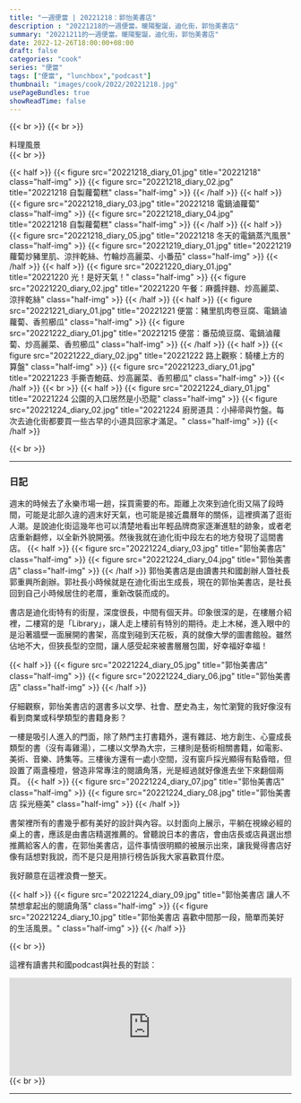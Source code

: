 ```yaml
---
title: "一週便當 | 20221218：郭怡美書店"
description : "20221218的一週便當。暖陽聖誕，迪化街，郭怡美書店"
summary: "20221211的一週便當。暖陽聖誕，迪化街，郭怡美書店"
date: 2022-12-26T18:00:00+08:00
draft: false
categories: "cook"
series: "便當"
tags: ["便當", "lunchbox","podcast"]
thumbnail: "images/cook/2022/20221218.jpg"
usePageBundles: true
showReadTime: false
---
```


{{< br >}}
{{< br >}}
<div class="border-item"><span>料理風景</span></div>
{{< br >}}

{{< half >}}
{{< figure src="20221218_diary_01.jpg" title="20221218" class="half-img" >}}
{{< figure src="20221218_diary_02.jpg" title="20221218 自製蘿蔔糕" class="half-img" >}}
{{< /half >}}
{{< half >}}
{{< figure src="20221218_diary_03.jpg" title="20221218 電鍋滷蘿蔔" class="half-img" >}}
{{< figure src="20221218_diary_04.jpg" title="20221218 自製蘿蔔糕" class="half-img" >}}
{{< /half >}}
{{< half >}}
{{< figure src="20221218_diary_05.jpg" title="20221218 冬天的電鍋蒸汽風景" class="half-img" >}}
{{< figure src="20221219_diary_01.jpg" title="20221219 蘿蔔炒豬里肌、涼拌乾絲、竹輪炒高麗菜、小番茄" class="half-img" >}}
{{< /half >}}
{{< half >}}
{{< figure src="20221220_diary_01.jpg" title="20221220 光！是好天氣！" class="half-img" >}}
{{< figure src="20221220_diary_02.jpg" title="20221220 午餐：麻醬拌麵、炒高麗菜、涼拌乾絲" class="half-img" >}}
{{< /half >}}
{{< half >}}
{{< figure src="20221221_diary_01.jpg" title="20221221 便當：豬里肌肉卷豆腐、電鍋滷蘿蔔、香煎櫛瓜" class="half-img" >}}
{{< figure src="20221222_diary_01.jpg" title="20221215 便當：番茄燒豆腐、電鍋滷蘿蔔、炒高麗菜、香煎櫛瓜" class="half-img" >}}
{{< /half >}}
{{< half >}}
{{< figure src="20221222_diary_02.jpg" title="20221222 路上觀察：騎樓上方的算盤" class="half-img" >}}
{{< figure src="20221223_diary_01.jpg" title="20221223 手撕杏鮑菇、炒高麗菜、香煎櫛瓜" class="half-img" >}}
{{< /half >}}
{{< br >}}
{{< half >}}
{{< figure src="20221224_diary_01.jpg" title="20221224 公園的入口居然是小恐龍" class="half-img" >}}
{{< figure src="20221224_diary_02.jpg" title="20221224 廚房道具：小掃帚與竹盤。每次去迪化街都要買一些古早的小道具回家才滿足。" class="half-img" >}}
{{< /half >}}

{{< br >}}

---

### 日記

週末的時候去了永樂市場一趟，採買需要的布。距離上次來到迪化街又隔了段時間，可能是北部久違的週末好天氣，也可能是接近農曆年的關係，這裡擠滿了逛街人潮。是說迪化街這幾年也可以清楚地看出年輕品牌商家逐漸進駐的跡象，或者老店重新翻修，以全新外貌開張。然後我就在迪化街中段左右的地方發現了這間書店。
{{< half >}}
{{< figure src="20221224_diary_03.jpg" title="郭怡美書店" class="half-img" >}}
{{< figure src="20221224_diary_04.jpg" title="郭怡美書店" class="half-img" >}}
{{< /half >}}
郭怡美書店是由讀書共和國創辦人曁社長郭重興所創辦。郭社長小時候就是在迪化街出生成長，現在的郭怡美書店，是社長回到自己小時候居住的老厝，重新改裝而成的。

書店是迪化街特有的街屋，深度很長，中間有個天井。印象很深的是，在樓層介紹裡，二樓寫的是「Library」，讓人走上樓前有特別的期待。走上木梯，進入眼中的是沿著牆壁一面展開的書架，高度到碰到天花板，真的就像大學的圖書館般。雖然佔地不大，但狹長型的空間，讓人感受起來被書層層包圍，好幸福好幸福！

{{< half >}}
{{< figure src="20221224_diary_05.jpg" title="郭怡美書店" class="half-img" >}}
{{< figure src="20221224_diary_06.jpg" title="郭怡美書店" class="half-img" >}}
{{< /half >}}

仔細觀察，郭怡美書店的選書多以文學、社會、歷史為主，匆忙瀏覽的我好像沒有看到商業或科學類型的書籍身影？

一樓是吸引人進入的門面，除了熱門主打書籍外，還有雜誌、地方創生、心靈成長類型的書（沒有毒雞湯），二樓以文學為大宗，三樓則是藝術相關書籍，如電影、美術、音樂、詩集等。三樓後方還有一處小空間，沒有窗戶採光顯得有點昏暗，但設置了兩盞檯燈，營造非常專注的閱讀角落，光是經過就好像進去坐下來翻個兩頁。
{{< half >}}
{{< figure src="20221224_diary_07.jpg" title="郭怡美書店" class="half-img" >}}
{{< figure src="20221224_diary_08.jpg" title="郭怡美書店 採光極美" class="half-img" >}}
{{< /half >}}

書架裡所有的書幾乎都有美好的設計與內容。以封面向上展示，平躺在視線必經的桌上的書，應該是由書店精選推薦的。曾聽說日本的書店，會由店長或店員選出想推薦給客人的書，在郭怡美書店，這件事情很明顯的被展示出來，讓我覺得書店好像有話想對我說，而不是只是用排行榜告訴我大家喜歡買什麼。

我好願意在這裡浪費一整天。

{{< half >}}
{{< figure src="20221224_diary_09.jpg" title="郭怡美書店 讓人不禁想拿起出的閱讀角落" class="half-img" >}}
{{< figure src="20221224_diary_10.jpg" title="郭怡美書店 喜歡中間那一段，簡單而美好的生活風景。" class="half-img" >}}
{{< /half >}}

{{< br >}}

這裡有讀書共和國podcast與社長的對談：
<iframe title="讀書共和國podcast 迪化街之美02｜讀書共和國社長談迪化街與郭怡美書店｜Dihua Street Shops 02" allow="autoplay *; encrypted-media *; fullscreen *; clipboard-write" frameborder="0" height="175" style="width:100%;max-width:660px;overflow:hidden;background:transparent;" sandbox="allow-forms allow-popups allow-same-origin allow-scripts allow-storage-access-by-user-activation allow-top-navigation-by-user-activation" src="https://embed.podcasts.apple.com/us/podcast/迪化街之美02-讀書共和國社長談迪化街與郭怡美書店-dihua-street-shops-02/id1637864506?i=1000586977995"></iframe>
{{< br >}}

---
